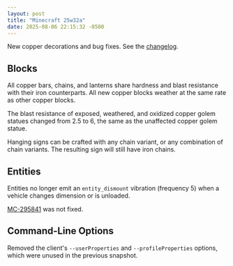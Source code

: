 ```yaml
---
layout: post
title: "Minecraft 25w32a"
date: 2025-08-06 22:15:32 -0500
---
```


New copper decorations and bug fixes. See the [changelog](https://www.minecraft.net/en-us/article/minecraft-snapshot-25w32a).

## Blocks

All copper bars, chains, and lanterns share hardness and blast resistance with their iron counterparts. All new copper blocks weather at the same rate as other copper blocks.

The blast resistance of exposed, weathered, and oxidized copper golem statues changed from 2.5 to 6, the same as the unaffected copper golem statue.

Hanging signs can be crafted with any chain variant, or any combination of chain variants. The resulting sign will still have iron chains.

## Entities

Entities no longer emit an `entity_dismount` vibration (frequency 5) when a vehicle changes dimension or is unloaded.

[MC-295841](https://bugs.mojang.com/browse/MC/issues/MC-295841) was not fixed.

## Command-Line Options

Removed the client's `--userProperties` and `--profileProperties` options, which were unused in the previous snapshot.

